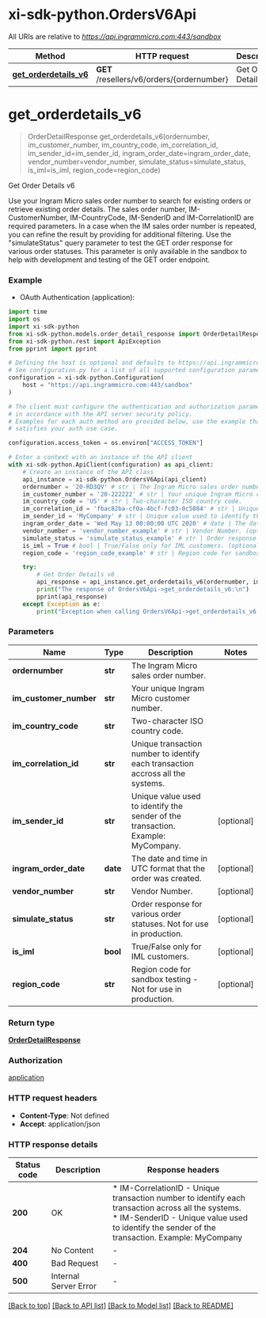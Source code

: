 # xi-sdk-python.OrdersV6Api

All URIs are relative to *https://api.ingrammicro.com:443/sandbox*

Method | HTTP request | Description
------------- | ------------- | -------------
[**get_orderdetails_v6**](OrdersV6Api.md#get_orderdetails_v6) | **GET** /resellers/v6/orders/{ordernumber} | Get Order Details v6


# **get_orderdetails_v6**
> OrderDetailResponse get_orderdetails_v6(ordernumber, im_customer_number, im_country_code, im_correlation_id, im_sender_id=im_sender_id, ingram_order_date=ingram_order_date, vendor_number=vendor_number, simulate_status=simulate_status, is_iml=is_iml, region_code=region_code)

Get Order Details v6

Use your Ingram Micro sales order number to search for existing orders or retrieve existing order details.  The sales order number, IM-CustomerNumber, IM-CountryCode, IM-SenderID and IM-CorrelationID are required parameters.  In a case when the IM sales order number is repeated, you can refine the result by providing for additional filtering.  Use the \"simulateStatus\" query parameter to test the GET order response for various order statuses. This parameter is only available in the sandbox to help with development and testing of the GET order endpoint.

### Example

* OAuth Authentication (application):

```python
import time
import os
import xi-sdk-python
from xi-sdk-python.models.order_detail_response import OrderDetailResponse
from xi-sdk-python.rest import ApiException
from pprint import pprint

# Defining the host is optional and defaults to https://api.ingrammicro.com:443/sandbox
# See configuration.py for a list of all supported configuration parameters.
configuration = xi-sdk-python.Configuration(
    host = "https://api.ingrammicro.com:443/sandbox"
)

# The client must configure the authentication and authorization parameters
# in accordance with the API server security policy.
# Examples for each auth method are provided below, use the example that
# satisfies your auth use case.

configuration.access_token = os.environ["ACCESS_TOKEN"]

# Enter a context with an instance of the API client
with xi-sdk-python.ApiClient(configuration) as api_client:
    # Create an instance of the API class
    api_instance = xi-sdk-python.OrdersV6Api(api_client)
    ordernumber = '20-RD3QV' # str | The Ingram Micro sales order number.
    im_customer_number = '20-222222' # str | Your unique Ingram Micro customer number.
    im_country_code = 'US' # str | Two-character ISO country code.
    im_correlation_id = 'fbac82ba-cf0a-4bcf-fc03-0c5084' # str | Unique transaction number to identify each transaction accross all the systems.
    im_sender_id = 'MyCompany' # str | Unique value used to identify the sender of the transaction. Example: MyCompany. (optional)
    ingram_order_date = 'Wed May 13 00:00:00 UTC 2020' # date | The date and time in UTC format that the order was created. (optional)
    vendor_number = 'vendor_number_example' # str | Vendor Number. (optional)
    simulate_status = 'simulate_status_example' # str | Order response for various order statuses. Not for use in production. (optional)
    is_iml = True # bool | True/False only for IML customers. (optional)
    region_code = 'region_code_example' # str | Region code for sandbox testing - Not for use in production. (optional)

    try:
        # Get Order Details v6
        api_response = api_instance.get_orderdetails_v6(ordernumber, im_customer_number, im_country_code, im_correlation_id, im_sender_id=im_sender_id, ingram_order_date=ingram_order_date, vendor_number=vendor_number, simulate_status=simulate_status, is_iml=is_iml, region_code=region_code)
        print("The response of OrdersV6Api->get_orderdetails_v6:\n")
        pprint(api_response)
    except Exception as e:
        print("Exception when calling OrdersV6Api->get_orderdetails_v6: %s\n" % e)
```



### Parameters


Name | Type | Description  | Notes
------------- | ------------- | ------------- | -------------
 **ordernumber** | **str**| The Ingram Micro sales order number. | 
 **im_customer_number** | **str**| Your unique Ingram Micro customer number. | 
 **im_country_code** | **str**| Two-character ISO country code. | 
 **im_correlation_id** | **str**| Unique transaction number to identify each transaction accross all the systems. | 
 **im_sender_id** | **str**| Unique value used to identify the sender of the transaction. Example: MyCompany. | [optional] 
 **ingram_order_date** | **date**| The date and time in UTC format that the order was created. | [optional] 
 **vendor_number** | **str**| Vendor Number. | [optional] 
 **simulate_status** | **str**| Order response for various order statuses. Not for use in production. | [optional] 
 **is_iml** | **bool**| True/False only for IML customers. | [optional] 
 **region_code** | **str**| Region code for sandbox testing - Not for use in production. | [optional] 

### Return type

[**OrderDetailResponse**](OrderDetailResponse.md)

### Authorization

[application](../README.md#application)

### HTTP request headers

 - **Content-Type**: Not defined
 - **Accept**: application/json

### HTTP response details

| Status code | Description | Response headers |
|-------------|-------------|------------------|
**200** | OK |  * IM-CorrelationID - Unique transaction number to identify each transaction across all the systems. <br>  * IM-SenderID - Unique value used to identify the sender of the transaction. Example: MyCompany <br>  |
**204** | No Content |  -  |
**400** | Bad Request |  -  |
**500** | Internal Server Error |  -  |

[[Back to top]](#) [[Back to API list]](../README.md#documentation-for-api-endpoints) [[Back to Model list]](../README.md#documentation-for-models) [[Back to README]](../README.md)

